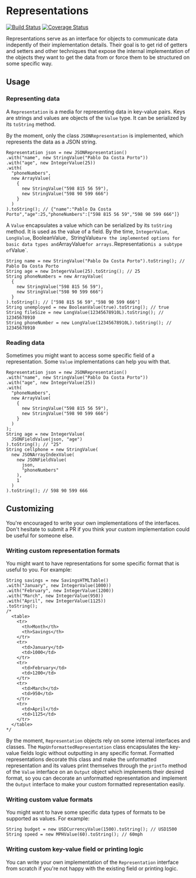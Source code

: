 Representations
===============
[![Build Status](https://travis-ci.org/pdacostaporto/representations.svg?branch=master)](https://travis-ci.org/pdacostaporto/representations)
[![Coverage Status](https://coveralls.io/repos/github/pdacostaporto/representations/badge.svg)](https://coveralls.io/github/pdacostaporto/representations)

Representations serve as an interface for objects to communicate data indepently of their implementation details.
Their goal is to get rid of getters and setters and other techniques that expose the internal implementation of the objects they want to get the data from or force them to be structured on some specific way.

## Usage

### Representing data

A `Representation` is a media for representing data in key-value pairs.
Keys are strings and values are objects of the `Value` type.
It can be serialized by its `toString` method.

By the moment, only the class `JSONRepresentation` is implemented, which represents the data as a JSON string.

```
Representation json = new JSONRepresentation()
.with("name", new StringValue("Pablo Da Costa Porto"))
.with("age", new IntegerValue(25))
.with(
  "phoneNumbers",
  new ArrayValue(
    {
      new StringValue("598 815 56 59"),
      new StringValue("598 90 599 666")
    }
  )
).toString(); // {"name":"Pablo Da Costa Porto","age":25,"phoneNumbers":["598 815 56 59","598 90 599 666"]}
```

A `Value` encapsulates a value which can be serialized by its `toString` method.
It is used as the value of a field.
By the time, `IntegerValue`, `LongValue`, BooleanValue`, `StringValue` are the implemented options for basic data types and `ArrayValue` for arrays.
`Representation` is a subtype of `Value`.

```
String name = new StringValue("Pablo Da Costa Porto").toString(); // Pablo Da Costa Porto
String age = new IntegerValue(25).toString(); // 25
String phoneNumbers = new ArrayValue(
  {
    new StringValue("598 815 56 59"),
    new StringValue("598 90 599 666")
  }
).toString(); // ["598 815 56 59","598 90 599 666"]
String unemployed = new BooleanValue(true).toString(); // true
String fileSize = new LongValue(12345678910L).toString(); // 12345678910
String phoneNumber = new LongValue(12345678910L).toString(); // 12345678910
```

### Reading data

Sometimes you might want to access some specific field of a representation.
Some `Value` implementations can help you with that.

```
Representation json = new JSONRepresentation()
.with("name", new StringValue("Pablo Da Costa Porto"))
.with("age", new IntegerValue(25))
.with(
  "phoneNumbers",
  new ArrayValue(
    {
      new StringValue("598 815 56 59"),
      new StringValue("598 90 599 666")
    }
  )
);
String age = new IntegerValue(
  JSONFieldValue(json, "age")
).toString(); // "25"
String cellphone = new StringValue(
  new JSONArrayIndexValue(
    new JSONFieldValue(
      json,
      "phoneNumbers"
    ),
    1
  )
).toString(); // 598 90 599 666
```

## Customizing

You're encouraged to write your own implementations of the interfaces.
Don't hesitate to submit a PR if you think your custom implementation could be useful for someone else.

### Writing custom representation formats

You might want to have representations for some specific format that is useful to you.
For example:
```
String savings = new SavingsHTMLTable()
.with("January", new IntegerValue(1000))
.with("February", new IntegerValue(1200))
.with("March", new IntegerValue(950))
.with("April", new IntegerValue(1125))
.toString();
/*
  <table>
    <tr>
      <th>Month</th>
      <th>Savings</th>
    </tr>
    <tr>
      <td>January</td>
      <td>1000</td>
    </tr>
    <tr>
      <td>February</td>
      <td>1200</td>
    </tr>
    <tr>
      <td>March</td>
      <td>950</td>
    </tr>
    <tr>
      <td>April</td>
      <td>1125</td>
    </tr>
  </table>
*/
```

By the moment, `Representation` objects rely on some internal interfaces and classes.
The `MapUnformattedRepresentation` class encapsulates the key-value fields logic without outputting in any specific format.
Formatted representations decorate this class and make the unformatted representation and its values print themselves through the `printTo` method of the `Value` interface on an `Output` object which implements their desired format, so you can decorate an unformatted representation and implement the `Output` interface to make your custom formatted representation easily.

### Writing custom value formats

You might want to have some specific data types of formats to be supported as values.
For example:
```
String budget = new USDCurrencyValue(1500).toString(); // USD1500
String speed = new MPHValue(60).toString(); // 60mph
```

### Writing custom key-value field or printing logic

You can write your own implementation of the `Representation` interface from scratch if you're not happy with the existing field or printing logic.
